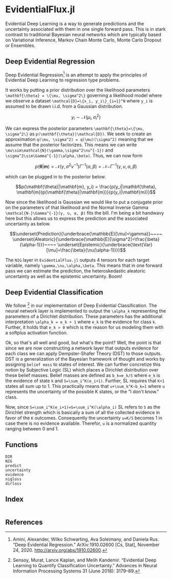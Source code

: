 # EvidentialFlux.jl

Evidential Deep Learning is a way to generate predictions and the uncertainty
associated with them in one single forward pass. This is in stark contrast to
traditional Bayesian neural networks which are typically based on Variational
Inference, Markov Chain Monte Carlo, Monte Carlo Dropout or Ensembles. 

## Deep Evidential Regression

Deep Evidential Regression[^amini2020] is an attempt to apply the principles of
Evidential Deep Learning to regression type problems.

It works by putting a prior distribution over the likelihood parameters
``\mathbf{\theta} = \{\mu, \sigma^2\}`` governing a likelihood model where we observe a
dataset ``\mathcal{D}=\{x_i, y_i\}_{i=1}^N`` where ``y_i`` is assumed to be
drawn i.i.d. from a Gaussian distribution.

```math
y_i \sim \mathcal{N}(\mu_i, \sigma^2_i)
```

We can express the posterior parameters ``\mathbf{\theta}=\{\mu, \sigma^2\}``
as ``p(\mathbf{\theta}|\mathcal{D})``. We seek to create an approximation
``q(\mu, \sigma^2) = q(\mu)(\sigma^2)`` meaning that we assume that the
posterior factorizes. This means we can write
``\mu\sim\mathcal{N}(\gamma,\sigma^2\nu^{-1})`` and
``\sigma^2\sim\Gamma^{-1}(\alpha,\beta)``. Thus, we can now form

```math
p(\mathbf{\theta}|\mathbf{m})=\mathcal{N}(\gamma,\sigma^2\nu^{-1})\Gamma^{-1}(\alpha,\beta)=\mathcal{N-}\Gamma^{-1}(γ,υ,α,β)
```

which can be plugged in to the posterior below.

```math
p(\mathbf{\theta}|\mathbf{m}, y_i) = \frac{p(y_i|\mathbf{\theta}, \mathbf{m})p(\mathbf{\theta}|\mathbf{m})}{p(y_i|\mathbf{m})}
```

Now since the likelihood is Gaussian we would like to put a conjugate prior on
the parameters of that likelihood and the Normal Inverse Gamma
``\mathcal{N-}\Gamma^{-1}(γ, υ, α, β)`` fits the bill. I'm being a bit handwavy
here but this allows us to express the prediction and the associated
uncertainty as below.

```math
\underset{Prediction}{\underbrace{\mathbb{E}[\mu]=\gamma}}~~~~
\underset{Aleatoric}{\underbrace{\mathbb{E}[\sigma^2]=\frac{\beta}{\alpha-1}}}~~~~
\underset{Epistemic}{\underbrace{\text{Var}[\mu]=\frac{\beta}{\nu(\alpha-1)}}}
```

The `NIG` layer in `EvidentialFlux.jl` outputs 4 tensors for each target
variable, namely ``\gamma,\nu,\alpha,\beta``. This means that in one forward
pass we can estimate the prediction, the heteroskedastic aleatoric uncertainty
as well as the epistemic uncertainty. Boom!

## Deep Evidential Classification

We follow [^sensoy2018] in our implementation of Deep Evidential
Classification. The neural network layer is implemented to output the
``\alpha_k`` representing the parameters of a Dirichlet distribution. These
parameters has the additional interpretation ``\alpha_k = e_k + 1`` where
``e_k`` is the evidence for class ``k``. Further, it holds that ``e_k > 0``
which is the reason for us modeling them with a softplus activation function. 

Ok, so that's all well and good, but what's the point? Well, the point is that
since we are now constructing a network layer that outputs evidence for each
class we can apply Dempster-Shafer Theory (DST) to those outputs. DST is a
generalization of the Bayesian framework of thought and works by assigning
`belief mass` to states of interest. We can further concretize this notion by
Subjective Logic (SL) which places a Dirichlet distribution over these belief
masses. Belief masses are defined as ``b_k=e_k/S`` where ``e_k`` is the
evidence of state ``k`` and ``S=\sum_i^K(e_i+1)``. Further, SL requires that
``K+1`` states all sum up to 1. This practically means that
``u+\sum_k^K~b_k=1`` where ``u`` represents the uncertainty of the possible K
states, or the "I don't know." class.

Now, since ``S=\sum_i^K(e_i+1)=S=\sum_i^K(\alpha_i)`` SL refers to ``S`` as the
Dirichlet strength which is basically a sum of all the collected evidence in
favor of the ``K`` outcomes. Consequently the uncertainty ``u=K/S`` becomes 1
in case there is no evidence available. Therefor, ``u`` is a normalized
quantity ranging between 0 and 1.

## Functions

```@docs
DIR
NIG
predict
uncertainty
evidence
nigloss
dirloss
```

## Index

```@index
```

## References

[^amini2020]: Amini, Alexander, Wilko Schwarting, Ava Soleimany, and Daniela Rus. “Deep Evidential Regression.” ArXiv:1910.02600 [Cs, Stat], November 24, 2020. http://arxiv.org/abs/1910.02600.

[^sensoy2018]: Sensoy, Murat, Lance Kaplan, and Melih Kandemir. “Evidential Deep Learning to Quantify Classification Uncertainty.” Advances in Neural Information Processing Systems 31 (June 2018): 3179–89.


